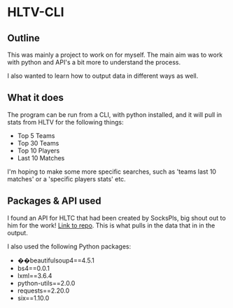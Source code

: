 # HLTV-CLI

## Outline

This was mainly a project to work on for myself. The main aim was to work with python and API's a bit more to understand the process.

I also wanted to learn how to output data in different ways as well.

## What it does

The program can be run from a CLI, with python installed, and it will pull in stats from HLTV for the following things:

- Top 5 Teams
- Top 30 Teams
- Top 10 Players
- Last 10 Matches

I'm hoping to make some more specific searches, such as 'teams last 10 matches' or a 'specific players stats' etc.

## Packages & API used

I found an API for HLTC that had been created by SocksPls, big shout out to him for the work! [Link to repo](https://github.com/SocksPls/hltv-api). This is what pulls in the data that in in the output.

I also used the following Python packages:

- ��beautifulsoup4==4.5.1
- bs4==0.0.1
- lxml==3.6.4
- python-utils==2.0.0
- requests==2.20.0
- six==1.10.0
 
